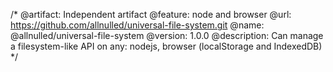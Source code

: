 /*
  @artifact:     Independent artifact
  @feature:      node and browser
  @url:          https://github.com/allnulled/universal-file-system.git
  @name:         @allnulled/universal-file-system
  @version:      1.0.0
  @description:  Can manage a filesystem-like API on any: nodejs, browser (localStorage and IndexedDB)
*/